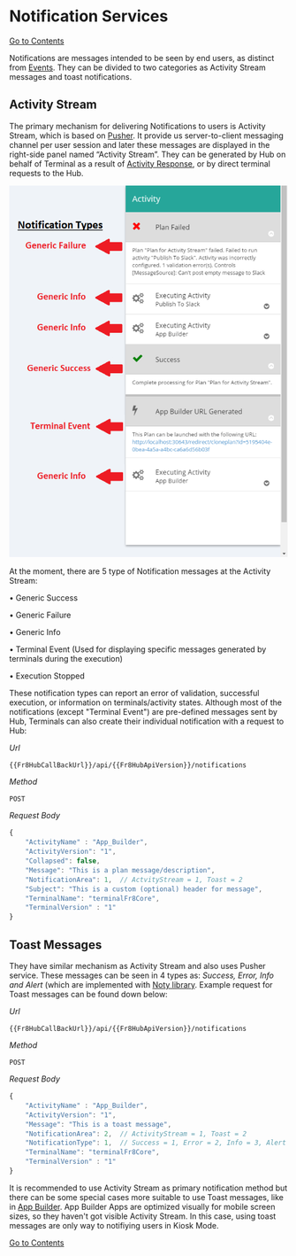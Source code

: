 Notification Services
=====================

[Go to Contents]( /Docs/Home.md)

Notifications are messages intended to be seen by end users, as distinct from [Events](/Docs/ForDevelopers/OperatingConcepts/Events.md). They can be divided to two categories as Activity Stream messages and toast notifications.


## Activity Stream

The primary mechanism for delivering Notifications to users is Activity Stream, which is based on [Pusher](https://pusher.com/). It provide us server-to-client messaging channel per user session and later these messages are displayed in the right-side panel named “Activity Stream”. They can be generated by Hub on behalf of Terminal as a result of [Activity Response](/Docs/ForDevelopers/Objects/Activities/ActivityResponses.md), or by direct terminal requests to the Hub.

![ActivityStream](/Docs/img/ActivityStream.png)

At the moment, there are 5 type of Notification messages at the Activity Stream:

•	Generic Success

•	Generic Failure

•	Generic Info

•	Terminal Event (Used for displaying specific messages generated by terminals during the execution)

•	Execution Stopped

These notification types can report an error of validation, successful execution, or information on terminals/activity states. Although most of the notifications (except "Terminal Event") are pre-defined messages sent by Hub, Terminals can also create their individual notification with a request to Hub:


*Url*

	{{Fr8HubCallBackUrl}}/api/{{Fr8HubApiVersion}}/notifications

*Method*

    POST

*Request Body*
```javascript
{
	"ActivityName" : "App_Builder",
	"ActivityVersion": "1",
	"Collapsed": false,
	"Message": "This is a plan message/description",
	"NotificationArea": 1,	// ActvityStream = 1, Toast = 2
	"Subject": "This is a custom (optional) header for message",
	"TerminalName": "terminalFr8Core",
	"TerminalVersion" : "1"
}
```


## Toast Messages

They have similar mechanism as Activity Stream and also uses Pusher service. These messages can be seen in 4 types as: *Success, Error, Info and Alert* (which are implemented with [Noty library](http://ned.im/noty/). Example request for Toast messages can be found down below:

*Url*

	{{Fr8HubCallBackUrl}}/api/{{Fr8HubApiVersion}}/notifications

*Method*

    POST

*Request Body*
```javascript
{
	"ActivityName" : "App_Builder",
	"ActivityVersion": "1",
	"Message": "This is a toast message",
	"NotificationArea": 2,	// ActivityStream = 1, Toast = 2
	"NotificationType": 1,	// Success = 1, Error = 2, Info = 3, Alert = 4
	"TerminalName": "terminalFr8Core",
	"TerminalVersion" : "1"
}
```

It is recommended to use Activity Stream as primary notification method but there can be some special cases more suitable to use Toast messages, like in [App Builder](Docs/ForDevelopers/OperatingConcepts/Apps.md). App Builder Apps are optimized visually for mobile screen sizes, so they haven't got visible Activity Stream. In this case, using toast messages are only way to notifiying users in Kiosk Mode.


[Go to Contents]( /Docs/Home.md)
